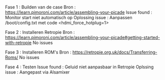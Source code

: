 Fase 1 : Builden van de case
Bron : https://learn.pimoroni.com/article/assembling-your-picade
Issue found : Monitor start niet automatisch op
Oplossing issue : Aanpassen /boot/config.txt met code <hdmi_force_hotplug=1>

Fase 2 : Installeren Retropie
Bron : https://learn.pimoroni.com/article/assembling-your-picade#getting-started-with-retropie
No issues

Fase 3 : Installeren ROM's
Bron : https://retropie.org.uk/docs/Transferring-Roms/
No issues

Fase 4 : Testen 
Issue found : Geluid niet aanpasbaar in Retropie
Oplssing issue : Aangepast via Alsamixer
